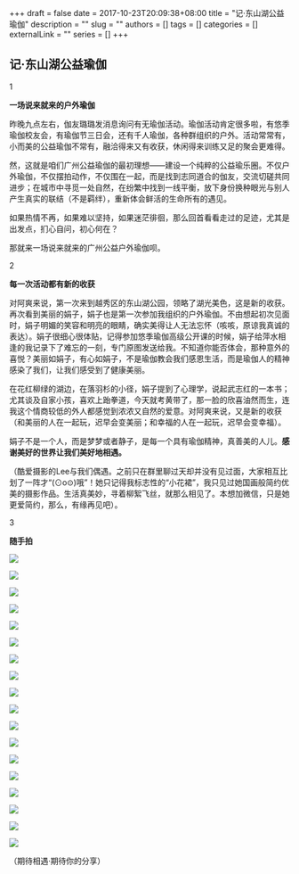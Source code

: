 
+++
draft = false
date = 2017-10-23T20:09:38+08:00
title = "记·东山湖公益瑜伽"
description = ""
slug = ""
authors = []
tags = []
categories = []
externalLink = ""
series = []
+++

## **记·东山湖公益瑜伽**

1

**一场说来就来的户外瑜伽**

昨晚九点左右，伽友璐璐发消息询问有无瑜伽活动。瑜伽活动肯定很多啦，有悠季瑜伽校友会，有瑜伽节三日会，还有千人瑜伽，各种群组织的户外。活动常常有，小而美的公益瑜伽不常有，融洽得来又有收获，休闲得来训练又足的聚会更难得。

然，这就是咱们广州公益瑜伽的最初理想——建设一个纯粹的公益瑜乐圈。不仅户外瑜伽，不仅摆拍动作，不仅围在一起，而是找到志同道合的伽友，交流切磋共同进步；在城市中寻觅一处自然，在纷繁中找到一线平衡，放下身份换种眼光与别人产生真实的联结（不是羁绊），重新体会鲜活的生命所有的遇见。

如果热情不再，如果难以坚持，如果迷茫徘徊，那么回首看看走过的足迹，尤其是出发点，扪心自问，初心何在？

那就来一场说来就来的广州公益户外瑜伽呗。


2

**每一次活动都有新的收获**

对阿爽来说，第一次来到越秀区的东山湖公园，领略了湖光美色，这是新的收获。再次看到美丽的娟子，娟子也是第一次参加我组织的户外瑜伽。不由想起初次见面时，娟子明媚的笑容和明亮的眼睛，确实美得让人无法忘怀（咳咳，原谅我真诚的表达）。娟子很细心很体贴，记得参加悠季瑜伽高级公开课的时候，娟子给萍水相逢的我记录下了难忘的一刻，专门原图发送给我。不知道你能否体会，那种意外的喜悦？美丽如娟子，有心如娟子，不是瑜伽教会我们感恩生活，而是瑜伽人的精神感染了我们，让我们感受到了健康美丽。

在花红柳绿的湖边，在落羽杉的小径，娟子提到了心理学，说起武志红的一本书；尤其谈及自家小孩，喜欢上跆拳道，今天就考黄带了，那一脸的欣喜油然而生，连我这个情商较低的外人都感觉到浓浓又自然的爱意。对阿爽来说，又是新的收获（和美丽的人在一起玩，迟早会变美丽；和幸福的人在一起玩，迟早会变幸福）。

娟子不是一个人，而是梦梦或者静子，是每一个具有瑜伽精神，真善美的人儿。**感谢美好的世界让我们美好地相遇。**

（酷爱摄影的Lee与我们偶遇。之前只在群里聊过天却并没有见过面，大家相互比划了一阵才“(⊙o⊙)哦”！她只记得我标志性的“小花裙”，我只见过她国画般简约优美的摄影作品。生活真美妙，寻着柳絮飞丝，就那么相见了。本想加微信，只是她更爱简约，那么，有缘再见吧）。


3



**随手拍**

![](https://oss.metamind.eu.org/0f5d9720d6d5c2f7abc14.jpg.jpeg)

![](https://oss.metamind.eu.org/964e031c1c37a388731a5.jpg.jpeg)

![](https://oss.metamind.eu.org/7292ff3dae687a4daa3d2.jpg.jpeg)

![](https://oss.metamind.eu.org/1f964c873e64bd6222214.jpg.jpeg)

![](https://oss.metamind.eu.org/1a755be5f888325cc5c6b.jpg.jpeg)

![](https://oss.metamind.eu.org/29567bac193e434a1c83d.jpg.jpeg)

![](https://oss.metamind.eu.org/f2e4f44def321895d9def.jpg.jpeg)

![](https://oss.metamind.eu.org/e88b83cd55e8ce8446f49.jpg.jpeg)

![](https://oss.metamind.eu.org/4c6db9d6a3acac706bd0e.jpg.jpeg)

![](https://oss.metamind.eu.org/11aec4591c65b3912cf09.jpg.jpeg)

![](https://oss.metamind.eu.org/a4ea90505943dba6428d5.jpg.jpeg)

![](https://oss.metamind.eu.org/2abc93144a5cdea82816c.jpg.jpeg)

![](https://oss.metamind.eu.org/04148ef5bd7e7abc23bcc.jpg.jpeg)

![](https://oss.metamind.eu.org/c86da3ee94134bfd738fd.jpg.jpeg)

![](https://oss.metamind.eu.org/3a8d85f67e979d731dc90.jpg.jpeg)

![](https://oss.metamind.eu.org/22a7d53f86c581a6d2a62.jpg.jpeg)

![](https://oss.metamind.eu.org/93549ff1bbc7b2100548a.jpg.jpeg)

![](https://img.omoe.eu.org/file/d4038995c6b5b82471dad.jpg)

（期待相遇·期待你的分享）


